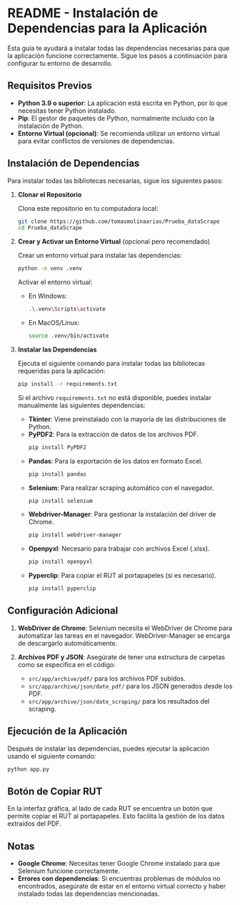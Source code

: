 # README - Instalación de Dependencias para la Aplicación

Esta guía te ayudará a instalar todas las dependencias necesarias para que la aplicación funcione correctamente. Sigue los pasos a continuación para configurar tu entorno de desarrollo.

## Requisitos Previos

- **Python 3.9 o superior**: La aplicación está escrita en Python, por lo que necesitas tener Python instalado.
- **Pip**: El gestor de paquetes de Python, normalmente incluido con la instalación de Python.
- **Entorno Virtual (opcional)**: Se recomienda utilizar un entorno virtual para evitar conflictos de versiones de dependencias.

## Instalación de Dependencias

Para instalar todas las bibliotecas necesarias, sigue los siguientes pasos:

1. **Clonar el Repositorio**
   
   Clona este repositorio en tu computadora local:
   ```sh
   git clone https://github.com/tomasmolinaarias/Prueba_dataScrape
   cd Prueba_dataScrape
   ```

2. **Crear y Activar un Entorno Virtual** (opcional pero recomendado)
   
   Crear un entorno virtual para instalar las dependencias:
   ```sh
   python -m venv .venv
   ```

   Activar el entorno virtual:
   - En Windows:
     ```sh
     .\.venv\Scripts\activate
     ```
   - En MacOS/Linux:
     ```sh
     source .venv/bin/activate
     ```

3. **Instalar las Dependencias**

   Ejecuta el siguiente comando para instalar todas las bibliotecas requeridas para la aplicación:
   ```sh
   pip install -r requirements.txt
   ```

   Si el archivo `requirements.txt` no está disponible, puedes instalar manualmente las siguientes dependencias:
   
   - **Tkinter**: Viene preinstalado con la mayoría de las distribuciones de Python.
   - **PyPDF2**: Para la extracción de datos de los archivos PDF.
     ```sh
     pip install PyPDF2
     ```
   - **Pandas**: Para la exportación de los datos en formato Excel.
     ```sh
     pip install pandas
     ```
   - **Selenium**: Para realizar scraping automático con el navegador.
     ```sh
     pip install selenium
     ```
   - **Webdriver-Manager**: Para gestionar la instalación del driver de Chrome.
     ```sh
     pip install webdriver-manager
     ```
   - **Openpyxl**: Necesario para trabajar con archivos Excel (.xlsx).
     ```sh
     pip install openpyxl
     ```
   - **Pyperclip**: Para copiar el RUT al portapapeles (si es necesario).
     ```sh
     pip install pyperclip
     ```

## Configuración Adicional

1. **WebDriver de Chrome**: Selenium necesita el WebDriver de Chrome para automatizar las tareas en el navegador.
   WebDriver-Manager se encarga de descargarlo automáticamente.

2. **Archivos PDF y JSON**: Asegúrate de tener una estructura de carpetas como se especifica en el código:
   - `src/app/archive/pdf/` para los archivos PDF subidos.
   - `src/app/archive/json/date_pdf/` para los JSON generados desde los PDF.
   - `src/app/archive/json/date_scraping/` para los resultados del scraping.

## Ejecución de la Aplicación

Después de instalar las dependencias, puedes ejecutar la aplicación usando el siguiente comando:
```sh
python app.py
```

## Botón de Copiar RUT

En la interfaz gráfica, al lado de cada RUT se encuentra un botón que permite copiar el RUT al portapapeles. Esto facilita la gestión de los datos extraídos del PDF.

## Notas
- **Google Chrome**: Necesitas tener Google Chrome instalado para que Selenium funcione correctamente.
- **Errores con dependencias**: Si encuentras problemas de módulos no encontrados, asegúrate de estar en el entorno virtual correcto y haber instalado todas las dependencias mencionadas.



